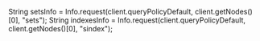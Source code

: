 String setsInfo = Info.request(client.queryPolicyDefault, client.getNodes()[0], "sets");
String indexesInfo = Info.request(client.queryPolicyDefault, client.getNodes()[0], "sindex");
